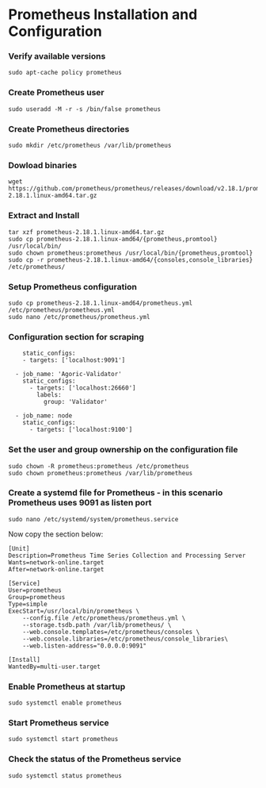 # Prometheus Installation and Configuration  

### Verify available versions
```
sudo apt-cache policy prometheus  
```

### Create Prometheus user  
```
sudo useradd -M -r -s /bin/false prometheus  
```

### Create Prometheus directories  
```
sudo mkdir /etc/prometheus /var/lib/prometheus  
```

### Dowload binaries  
```
wget https://github.com/prometheus/prometheus/releases/download/v2.18.1/prometheus-2.18.1.linux-amd64.tar.gz  
```

### Extract and Install  
```
tar xzf prometheus-2.18.1.linux-amd64.tar.gz  
sudo cp prometheus-2.18.1.linux-amd64/{prometheus,promtool} /usr/local/bin/  
sudo chown prometheus:prometheus /usr/local/bin/{prometheus,promtool}  
sudo cp -r prometheus-2.18.1.linux-amd64/{consoles,console_libraries} /etc/prometheus/  
```


### Setup Prometheus configuration  
```
sudo cp prometheus-2.18.1.linux-amd64/prometheus.yml /etc/prometheus/prometheus.yml  
sudo nano /etc/prometheus/prometheus.yml  
```

### Configuration section for scraping  
```
    static_configs:  
    - targets: ['localhost:9091']  
  
  - job_name: 'Agoric-Validator'  
    static_configs:  
      - targets: ['localhost:26660']  
        labels:  
          group: 'Validator'  
  
  - job_name: node  
    static_configs:  
      - targets: ['localhost:9100']  
```
        
### Set the user and group ownership on the configuration file
```
sudo chown -R prometheus:prometheus /etc/prometheus  
sudo chown prometheus:prometheus /var/lib/prometheus  
```
  
### Create a systemd file for Prometheus - in this scenario Prometheus uses 9091 as listen port
```
sudo nano /etc/systemd/system/prometheus.service  
```
Now copy the section below:  
```
[Unit]  
Description=Prometheus Time Series Collection and Processing Server  
Wants=network-online.target  
After=network-online.target  
  
[Service]  
User=prometheus  
Group=prometheus  
Type=simple  
ExecStart=/usr/local/bin/prometheus \  
    --config.file /etc/prometheus/prometheus.yml \  
    --storage.tsdb.path /var/lib/prometheus/ \  
    --web.console.templates=/etc/prometheus/consoles \  
    --web.console.libraries=/etc/prometheus/console_libraries\  
    --web.listen-address="0.0.0.0:9091"  
  
[Install]  
WantedBy=multi-user.target  
```
  
### Enable Prometheus at startup  
```
sudo systemctl enable prometheus  
```
### Start Prometheus service  
```
sudo systemctl start prometheus  
```
### Check the status of the Prometheus service  
```
sudo systemctl status prometheus  
```
